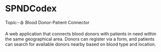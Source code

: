 # SPNDCodex
Topic:-🩸 Blood Donor-Patient Connector

A web application that connects blood donors with patients in need within the same geographical area. Donors can register via a form, and patients can search for available donors nearby based on blood type and location.

